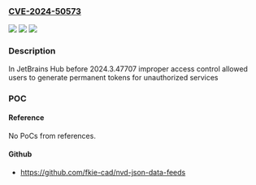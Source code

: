 ### [CVE-2024-50573](https://cve.mitre.org/cgi-bin/cvename.cgi?name=CVE-2024-50573)
![](https://img.shields.io/static/v1?label=Product&message=Hub&color=blue)
![](https://img.shields.io/static/v1?label=Version&message=0%3C%202024.3.47707%20&color=brighgreen)
![](https://img.shields.io/static/v1?label=Vulnerability&message=CWE-862&color=brighgreen)

### Description

In JetBrains Hub before 2024.3.47707 improper access control allowed users to generate permanent tokens for unauthorized services

### POC

#### Reference
No PoCs from references.

#### Github
- https://github.com/fkie-cad/nvd-json-data-feeds

